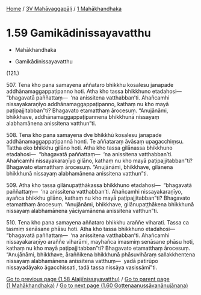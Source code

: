 
[Home](/) / [3V Mahāvaggapāḷi](...md) / [1 Mahākhandhaka](../3V/1.md)

# 1.59 Gamikādinissayavatthu

* Mahākhandhaka

* Gamikādinissayavatthu

(121.)

507\. Tena kho pana samayena aññataro bhikkhu kosalesu janapade addhānamaggappaṭipanno hoti. Atha kho tassa bhikkhuno etadahosi—  “bhagavatā paññattaṃ—  ‘na anissitena vatthabban’ti. Ahañcamhi nissayakaraṇīyo addhānamaggappaṭipanno, kathaṃ nu kho mayā paṭipajjitabban”ti? Bhagavato etamatthaṃ ārocesuṃ. “Anujānāmi, bhikkhave, addhānamaggappaṭipannena bhikkhunā nissayaṃ alabhamānena anissitena vatthun”ti.

508\. Tena kho pana samayena dve bhikkhū kosalesu janapade addhānamaggappaṭipannā honti. Te aññataraṃ āvāsaṃ upagacchiṃsu. Tattha eko bhikkhu gilāno hoti. Atha kho tassa gilānassa bhikkhuno etadahosi—  “bhagavatā paññattaṃ—  ‘na anissitena vatthabban’ti. Ahañcamhi nissayakaraṇīyo gilāno, kathaṃ nu kho mayā paṭipajjitabban”ti? Bhagavato etamatthaṃ ārocesuṃ. “Anujānāmi, bhikkhave, gilānena bhikkhunā nissayaṃ alabhamānena anissitena vatthun”ti.

509\. Atha kho tassa gilānupaṭṭhākassa bhikkhuno etadahosi—  “bhagavatā paññattaṃ—  ‘na anissitena vatthabban’ti. Ahañcamhi nissayakaraṇīyo, ayañca bhikkhu gilāno, kathaṃ nu kho mayā paṭipajjitabban”ti? Bhagavato etamatthaṃ ārocesuṃ. “Anujānāmi, bhikkhave, gilānupaṭṭhākena bhikkhunā nissayaṃ alabhamānena yāciyamānena anissitena vatthun”ti.

510\. Tena kho pana samayena aññataro bhikkhu araññe viharati. Tassa ca tasmiṃ senāsane phāsu hoti. Atha kho tassa bhikkhuno etadahosi—  “bhagavatā paññattaṃ—  ‘na anissitena vatthabban’ti. Ahañcamhi nissayakaraṇīyo araññe viharāmi, mayhañca imasmiṃ senāsane phāsu hoti, kathaṃ nu kho mayā paṭipajjitabban”ti? Bhagavato etamatthaṃ ārocesuṃ. “Anujānāmi, bhikkhave, āraññikena bhikkhunā phāsuvihāraṃ sallakkhentena nissayaṃ alabhamānena anissitena vatthuṃ—  yadā patirūpo nissayadāyako āgacchissati, tadā tassa nissāya vasissāmī”ti.

[Go to previous page (1.58 Alajjīnissayavatthu)](1.58.md) / [Go to parent page (1 Mahākhandhaka)](../3V/1.md) / [Go to next page (1.60 Gottenaanussāvanānujānana)](1.60.md)


